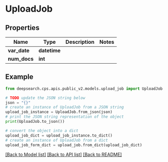 # UploadJob


## Properties

Name | Type | Description | Notes
------------ | ------------- | ------------- | -------------
**var_date** | **datetime** |  | 
**num_docs** | **int** |  | 

## Example

```python
from deepsearch.cps.apis.public_v2.models.upload_job import UploadJob

# TODO update the JSON string below
json = "{}"
# create an instance of UploadJob from a JSON string
upload_job_instance = UploadJob.from_json(json)
# print the JSON string representation of the object
print(UploadJob.to_json())

# convert the object into a dict
upload_job_dict = upload_job_instance.to_dict()
# create an instance of UploadJob from a dict
upload_job_form_dict = upload_job.from_dict(upload_job_dict)
```
[[Back to Model list]](../README.md#documentation-for-models) [[Back to API list]](../README.md#documentation-for-api-endpoints) [[Back to README]](../README.md)



